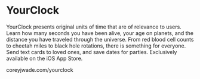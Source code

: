 # YourClock
YourClock presents original units of time that are of relevance to users. Learn how many seconds you have been alive, your age on planets, and the distance you have traveled through the universe. From red blood cell counts to cheetah miles to black hole rotations, there is something for everyone. Send text cards to loved ones, and save dates for parties. Exclusively available on the iOS App Store.

coreyjwade.com/yourclock
